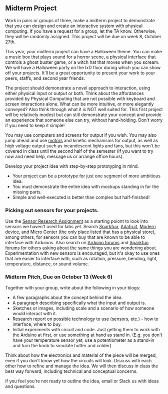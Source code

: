 ## Midterm Project

Work in pairs or groups of three, make a midterm project to demonstrate that you can design and create an interactive system with physical computing. If you have a request for a group, let the TA know. Otherwise, they will be randomly assigned. This project will be due on week 8, October 27th.

This year, your midterm project can have a Halloween theme. You can make a music box that plays sound for a horror scene, a physical interface that controls a ghost buster game, or a witch hat that moves when you scream. We will have a Halloween party on the IxD floor during which you can show off your projects. It'll be a great opportunity to present your work to your peers, staffs, and second year friends.

The project should demonstrate a novel approach to interaction, using either physical input or output or both. Think about the affordances provided by Physical Computing that are not possible with keyboard and screen interactions alone. What can be more intuitive, or more elegantly conveyed? Also think through what it is NOT well suited for. This first project will be relatively modest but can still demonstrate your concept and provide an experience that someone else can try, without hand-holding. Don't worry if you need to keep it simple!

You may use computers and screens for output if you wish. You may also jump ahead and use [motors](https://itp.nyu.edu/physcomp/labs/motors-and-transistors/lab-controlling-a-stepper-motor-with-a-step-and-direction-driver/) and kinetic mechanisms for output, as well as high voltage output such as incandescent lights and fans, but this won't be covered in class until the second half of the semester (if you want to try now and need help, message us or arrange office hours).

Develop your project idea with step-by-step prototyping in mind.

- Your project can be a prototype for just one segment of more ambitious idea.
- You must demonstrate the entire idea with mockups standing in for the missing parts.
- Simple and well-executed is better than complex but half-finished!

### Picking out sensors for your projects.

Use the [Sensor Research Assignment](Week-4/Sensor-project-research.html) as a starting poiont to look into sensors we haven't used for labs yet. Search [Sparkfun](www.sparkfun.com), [Adafruit](www.adafruit.com), [Modern device](www.moderndevice.com), and [Micro Center](https://www.microcenter.com/search/search_results.aspx?N=&cat=&Ntt=arduino+sensors&searchButton=search) (the only place listed that has a physical store), among others, for sensors you can buy that are known to be able to interface with Arduinos. Also search on [Arduino forums](http://forum.arduino.cc) and [Sparkfun forums](https://forum.sparkfun.com) for others asking about the same things you are wondering about. Experimentation with new sensors is encouraged, but it's okay to use ones that are easier to interface with, such as rotation, pressure, bending, light, temperature, distance, or sound volume.

### Midterm Pitch, Due on October 13 (Week 6)

Together with your group, write about the following in your blogs:

- A few paragraphs about the concept behind the idea.
- A paragraph describing specifically what the input and output is.
- Sketches or images, including scale and a scenario of how someone would interact with it.
- Research report on possible technology to use (sensors, etc.) - how to interface, where to buy.
- Initial experiments with circuit and code. Just getting them to work with the Arduino at first, or use something at hand as stand in. (E.g. you don't have your temperature sensor yet, use a potentiometer as a stand-in and turn the knob to simulate hotter and colder)

Think about how the electronics and material of the piece will be merged, even if you don't know yet how the circuits will look. Discuss with each other how to refine and manage the idea. We will then discuss in class the best way forward, including technical and conceptual concerns.

If you feel you're not ready to outline the idea, email or Slack us with ideas and questions.
